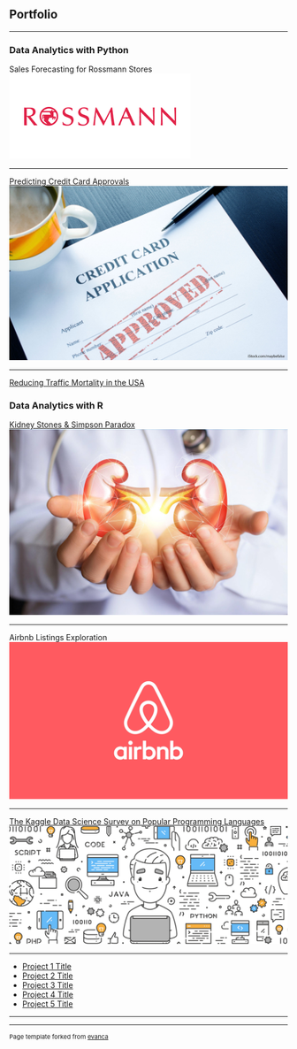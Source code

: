 ## Portfolio

---

### Data Analytics with Python 

Sales Forecasting for Rossmann Stores
<img src="images/rossmann.png?raw=true"/>

---

[Predicting Credit Card Approvals](https://github.com/kieumy179/Python-Predicting-Credit-Card-Approvals)
<img src="images/creditcard.jpg?raw=true"/>

---

[Reducing Traffic Mortality in the USA](https://github.com/kieumy179/Python-Reducing-Traffic-Mortality-in-the-USA)



### Data Analytics with R
[Kidney Stones & Simpson Paradox](https://github.com/kieumy179/R-Kidney-stones-and-simpson-s-paradox)
<img src="images/kidneys.jpg?raw=true"/>

---

Airbnb Listings Exploration
<img src="images/Airbnb.jpeg?raw=true"/>

---

[The Kaggle Data Science Survey on Popular Programming Languages](https://github.com/kieumy179/R-Exploring-the-Kaggle-Data-Science-Survey)
<img src="images/kaggle_programminglanguage.png?raw=true"/>

---



- [Project 1 Title](http://example.com/)
- [Project 2 Title](http://example.com/)
- [Project 3 Title](http://example.com/)
- [Project 4 Title](http://example.com/)
- [Project 5 Title](http://example.com/)

---




---
<p style="font-size:11px">Page template forked from <a href="https://github.com/evanca/quick-portfolio">evanca</a></p>
<!-- Remove above link if you don't want to attibute -->
